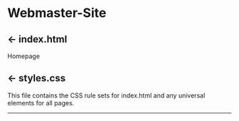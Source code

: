 # Webmaster-Site

## ← index.html
Homepage

## ← styles.css
This file contains the CSS rule sets for index.html and any universal elements for all pages. 

---
